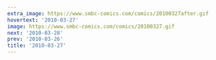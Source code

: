 ```yaml
---
extra_image: https://www.smbc-comics.com/comics/20100327after.gif
hovertext: '2010-03-27'
image: https://www.smbc-comics.com/comics/20100327.gif
next: '2010-03-28'
prev: '2010-03-26'
title: '2010-03-27'
---
```

